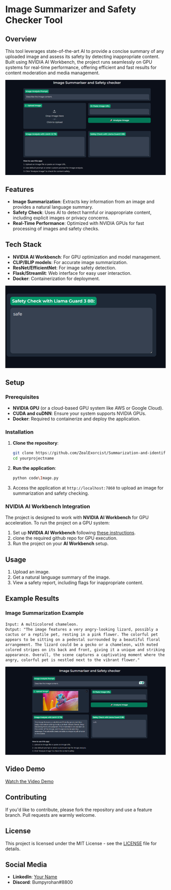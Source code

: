 # Image Summarizer and Safety Checker Tool

## Overview

This tool leverages state-of-the-art AI to provide a concise summary of any uploaded image and assess its safety by detecting inappropriate content. Built using NVIDIA AI Workbench, the project runs seamlessly on GPU systems for real-time performance, offering efficient and fast results for content moderation and media management.

![Image Summarization in Action](images/basic.png) <!-- Add a screenshot showing the image summarizer interface -->

## Features

- **Image Summarization**: Extracts key information from an image and provides a natural language summary.
- **Safety Check**: Uses AI to detect harmful or inappropriate content, including explicit images or privacy concerns.
- **Real-Time Performance**: Optimized with NVIDIA GPUs for fast processing of images and safety checks.
  
## Tech Stack

- **NVIDIA AI Workbench**: For GPU optimization and model management.
- **CLIP/BLIP models**: For accurate image summarization.
- **ResNet/EfficientNet**: For image safety detection.
- **Flask/Streamlit**: Web interface for easy user interaction.
- **Docker**: Containerization for deployment.

![Image Safety Check](images/safety.png) <!-- Add a screenshot demonstrating the safety check feature -->

## Setup

### Prerequisites

- **NVIDIA GPU** (or a cloud-based GPU system like AWS or Google Cloud).
- **CUDA and cuDNN**: Ensure your system supports NVIDIA GPUs.
- **Docker**: Required to containerize and deploy the application.

### Installation

1. **Clone the repository**:
    ```bash
    git clone https://github.com/ZealExorcist/Summarization-and-identification.git
    cd yourprojectname
    ```

2. **Run the application**:
    ```bash
    python code\Image.py
    ```

3. Access the application at `http://localhost:7860` to upload an image for summarization and safety checking.

### NVIDIA AI Workbench Integration

The project is designed to work with **NVIDIA AI Workbench** for GPU acceleration. To run the project on a GPU system:

1. Set up **NVIDIA AI Workbench** following [these instructions](https://developer.nvidia.com/ai-workbench).
2. clone the required github repo for GPU execution.
3. Run the project on your **AI Workbench** setup.

## Usage

1. Upload an image.
2. Get a natural language summary of the image.
3. View a safety report, including flags for inappropriate content.

## Example Results

### Image Summarization Example
```text
Input: A multicolored chameleon.
Output: "The image features a very angry-looking lizard, possibly a cactus or a reptile pet, resting in a pink flower. The colorful pet appears to be sitting on a pedestal surrounded by a beautiful floral arrangement. The lizard could be a gecko or a chameleon, with muted colored stripes on its back and front, giving it a unique and striking appearance. Overall, the scene captures a captivating moment where the angry, colorful pet is nestled next to the vibrant flower."
```

![Example Picture](images/used.png) 

## Video Demo

[Watch the Video Demo](https://youtu.be/r9FTwqqWsW4) <!-- Link to your demo video -->

## Contributing

If you'd like to contribute, please fork the repository and use a feature branch. Pull requests are warmly welcome.

## License

This project is licensed under the MIT License - see the [LICENSE](LICENSE) file for details.

## Social Media

- **LinkedIn**: [Your Name](https://linkedin.com/in/rohan-nayakanti)
- **Discord**: Bumpyrohan#8800
